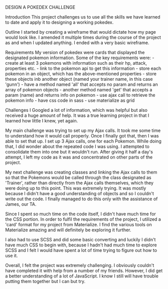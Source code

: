 DESIGN A POKEDEX CHALLENGE

Introduction
This project challenges us to use all the skills we have learned to date and apply it to designing a working pokedex.

Outline
I started by creating a wireframe that would dictate how my page would look like. I amended it multiple times during the course of the project as and when I updated anything. I ended with a very basic wireframe.

Requirements
My version of pokedex were cards that displayed the designated pokemon information. Some of the key requirements were:
    - create at least 3 pokemons with information such as their hp, attack, properties etc.
    - link to the pokemon api to get this information
    - store each pokemon in an object, which has the above-mentioned properties
    - store these objects inb  another object (named your trainer name, in this case 'gunn')
       -  have a method named 'all' that accepts no param and returns an array of pokemon objects
    -  another method named 'get' that accepts a param (name) and returns info on pokemon
    - use ajax call to retrieve the pokemon info
    - have css code in sass
    - use materialize as grid

Challenges
I Googled a lot of information, which was helpful but also received a huge amount of help. It was a true learning project in that I learned how little I knew, yet again.

My main challenge was trying to set up my Ajax calls. It took me some time to understand how it would call properly. Once I finally got that, then I was able to set that up. I set up 3 Ajax calls, one for each Pokemon.  While doing that, I did wonder about the repeated code I was using. I attempted to consolidate them into one but it wouldn't run.  After giving it half a day's attempt, I left my code as it was and concentrated on other parts of the project.

My next challenge was creating classes and linking the Ajax calls to them so that the Pokemons would be called through the class designated as 'Trainer', rather than directly from the Ajax calls themselves, which they were doing up to this point.  This was extremely trying. It was mostly because I didn't have a good understanding of objects and so I couldn't write out the code. I finally managed to do this only with the assistance of James, our TA.

Since I spent so much time on the code itself, I didn't have much time for the CSS portion.  In order to fulfil the requirements of the project, I utilized a 'card' format for my project from Materialize. I find the various tools on Materialize amazing and will definitely be exploring it further.

I also had to use SCSS and did some basic converting and luckily I didn't have much CSS to begin with, because I hadn't had much time to explore SCSS and I felt I would have spent a lot of time trying to figure out how to use it.

Overall, I felt the project was extremely challenging. I obviously couldn't have completed it with help from a number of my friends.  However, I did get a better understanding of a lot of JavaScript. I know I still will have trouble putting them together but I can but try.

